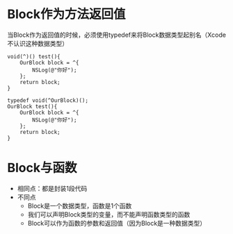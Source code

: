 # Block作为方法返回值

当Block作为返回值的时候，必须使用typedef来将Block数据类型起别名（Xcode不认识这种数据类型）

```
void(^)() test(){
    OurBlock block = ^{
        NSLog(@"你好");
    };
    return block;
}
```

```
typedef void(^OurBlock)();
OurBlock test(){
    OurBlock block = ^{
        NSLog(@"你好");
    };
    return block;
}
```

# 

# Block与函数

* 相同点：都是封装1段代码
* 不同点
  * Block是一个数据类型，函数是1个函数
  * 我们可以声明Block类型的变量，而不能声明函数类型的函数
  * Block可以作为函数的参数和返回值（因为Block是一种数据类型）



